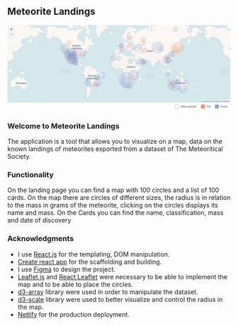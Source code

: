 ## Meteorite Landings

![Meteorite Landings Map](./src/assets/map.jpg)

### Welcome to Meteorite Landings

The application is a tool that allows you to visualize on a map, data on the known landings of meteorites exported from a dataset of The Meteoritical Society.

### Functionality

On the landing page you can find a map with 100 circles and a list of 100 cards.
On the map there are circles of different sizes, the radius is in relation to the mass in grams of the meteorite, clicking on the circles displays its name and mass.
On the Cards you can find the name, classification, mass and date of discovery

### Acknowledgments

- I use [React.js](https://reactjs.org/) for the templating, DOM manipulation.
- [Create react app](https://create-react-app.dev/) for the scaffolding and building.
- I use [Figma](https://www.figma.com) to design the project.
- [Leaflet.js](https://leafletjs.com/) and [React Leaflet](https://react-leaflet.js.org/) were necessary to be able to implement the map and to be able to place the circles.
- [d3-array](https://github.com/d3/d3-array) library were used in order to manipulate the dataset.
- [d3-scale](https://github.com/d3/d3-scale) library were used to better visualize and control the radius in the map.
- [Netlify](https://www.netlify.com) for the production deployment.
